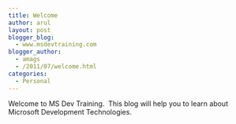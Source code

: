 ```yaml
---
title: Welcome
author: arul
layout: post
blogger_blog:
  - www.msdevtraining.com
blogger_author:
  - amags
  - /2011/07/welcome.html
categories:
  - Personal
---
```

<div>
  <div>
    <div>
      Welcome to MS Dev Training.  This blog will help you to learn about Microsoft Development Technologies. 
    </div></p> </p>
  </div>
</div>
